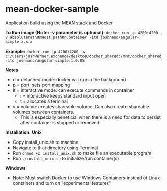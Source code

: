 # mean-docker-sample
Application build using the MEAN stack and Docker

**To Run image (Note: -v parameter is optional):** 
`docker run -p 4200:4200 -v absolutePathOnHost:pathOnContainer -itd joshnano/angular-simple:x.x.x`

**Example:** 
`docker run -p 4200:4200 -v c:/users/joshwerner.exchange/desktop/docker_shared:/mnt/docker_shared -itd joshnano/angular-simple:1.0.85`

**Notes**
- d = detached mode: docker will run in the background
- p = port: sets port mapping
- it = interactive mode: can execute commands in container
  - i = interactive keeps standard input open
  - t = allocates a terminal
- v = volume: creates shareable volume. Can also create shareable volumes between containers. 
   - This is especially beneficial when there is a need for data to persist after container is stopped or removed

**Installation:** 
**Unix**
- Copy install_unix.sh to machine
- Navigate to that directory using Terminal
- Run `chmod +x install_unix.sh` to make file an executable program
- Run `./install_unix.sh` to initialize/run container(s)

**Windows**
- Note: Must switch Docker to use Windows Containers instead of Linux containers and turn on "experimental features"

